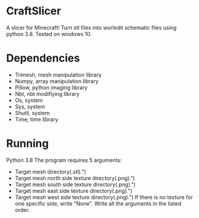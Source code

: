 # CraftSlicer
A slicer for Minecraft! Turn stl files into worledit schematic files using python 3.8.
Tested on windows 10. 

# Dependencies
- Trimesh, mesh manipulation library
- Numpy, array manipulation library
- Pillow, python imaging library
- Nbt, nbt modifiying library
- Os, system
- Sys, system
- Shutil, system
- Time, time library

# Running
Python 3.8
The program requires 5 arguments:
- Target mesh directory(.stl).")
- Target mesh north side texture directory(.png).")
- Target mesh south side texture directory(.png).")
- Target mesh east side texture directory(.png).")
- Target mesh west side texture directory(.png).")
If there is no texture for one specific side, write "None".
Write all the arguments in the listed order.
